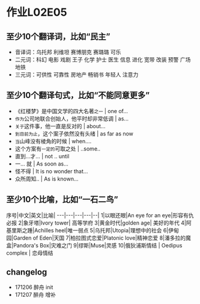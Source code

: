 # 作业L02E05

## 至少10个翻译词，比如“民主”
- 音译词：乌托邦 利维坦 赛博朋克 赛璐璐 可乐
- 二元词：科幻 电影 戏剧 王子 化学 护士 医生 信息 进化 宽带 改装 预警 广场 地铁
- 三元词：可供性 可靠性 房地产 畅销书 年轻人 注意力

## 至少10个翻译句式，比如“不能同意更多”
- 《红楼梦》是中国文学的四大名著`之一`  | one of...
- `作为`公司地联合创始人，他平时却非常低调 | as...
- `关于`这件事，他一直是反对的 | about...
- `到目前为止`，这个案子依然没有头绪 | as far as now
- `当`山峰没有棱角的时候 | when....
- 这个方案有``一定的``可取之处 | ..some..
- 直到...才... | not .. until
- 一... 就 | As soon as…
- 怪不得 | It is no wonder that…
- 众所周知.. | As is known...

## 至少10个比喻，比如“一石二鸟”
序号|中文|英文|比喻|
---|---|---|---|--|
1|以眼还眼|An eye for an eye|形容有仇必报
2|象牙塔|Ivory tower| 高等学府
3|黄金时代|golden age| 美好的年代
4|阿基里斯之踵|Achilles heel|唯一弱点
5|乌托邦|Utopia|理想中的社会
6|伊甸园|Garden of Eden|天国
7|柏拉图式恋爱|Platonic love|精神恋爱
8|潘多拉的魔盒|Pandora's Box|灾难之门
9|缪斯|Muse|灵感
10|俄狄浦斯情结 | Oedipus complex | 恋母情结


## changelog
- 171206 醉舟 init
- 171207 醉舟 增补
